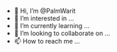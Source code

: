- 👋 Hi, I’m @PalmWarit
- 👀 I’m interested in ...
- 🌱 I’m currently learning ...
- 💞️ I’m looking to collaborate on ...
- 📫 How to reach me ...

<!---
PalmWarit/PalmWarit is a ✨ special ✨ repository because its `README.md` (this file) appears on your GitHub profile.
You can click the Preview link to take a look at your changes.
--->
